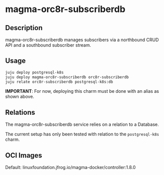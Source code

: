 # magma-orc8r-subscriberdb

## Description
magma-orc8r-subscriberdb manages subscribers via a northbound CRUD API and a southbound subscriber stream.

## Usage

```bash
juju deploy postgresql-k8s
juju deploy magma-orc8r-subscriberdb orc8r-subscriberdb
juju relate orc8r-subscriberdb postgresql-k8s:db
```

**IMPORTANT**: For now, deploying this charm must be done with an alias as shown above.

## Relations

The magma-orc8r-subscriberdb service relies on a relation to a Database. 

The current setup has only been tested with relation to the `postgresql-k8s` charm.

## OCI Images

Default: linuxfoundation.jfrog.io/magma-docker/controller:1.8.0
